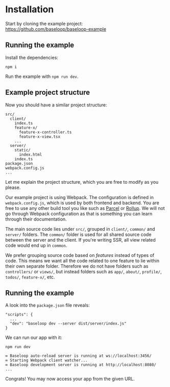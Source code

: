 # Installation

Start by cloning the example project: https://github.com/baseloop/baseloop-example

## Running the example

Install the dependencies:

```
npm i
```

Run the example with `npm run dev`.

## Example project structure 

Now you should have a similar project structure:

```
src/
  client/
    index.ts
    feature-x/
      feature-x-controller.ts
      feature-x-view.tsx
    ...
  server/
    static/
      index.html
    index.ts
package.json
webpack.config.js
...
```

Let me explain the project structure, which you are free to modify as you please.

Our example project is using Webpack. The configuration is defined in `webpack.config.js`, which is used by both frontend and backend.
You are free to use any other build tool you like such as [Parcel](https://parceljs.org/) or [Rollup](https://rollupjs.org/). We will not go through Webpack configuration as that is something you
can learn through their documentation.

The main source code lies under `src/`, grouped in `client/`, `common/` and `server/` folders. The `common/` folder is
used for all shared source code between the server and the client. If you're writing SSR, all view related code
would end up in `common`.

We prefer grouping source code based on *features* instead of types of code. This means we want all the code related
to one feature to lie within their own separate folder. Therefore we do not have folders such as `controllers/` or `views/`,
but instead folders such as `app/`, `about/`, `profile/`, `todos/`, `feature-x/`, etc.

## Running the example

A look into the `package.json` file reveals:

```
"scripts": {
  ...
  "dev": "baseloop dev --server dist/server/index.js"
}
```

We can run our app with it:

```
npm run dev
```

```
∞ Baseloop auto-reload server is running at ws://localhost:3456/
∞ Starting Webpack client watcher...
∞ Baseloop development server is running at http://localhost:8080/
...
```

Congrats! You may now access your app from the given URL.

